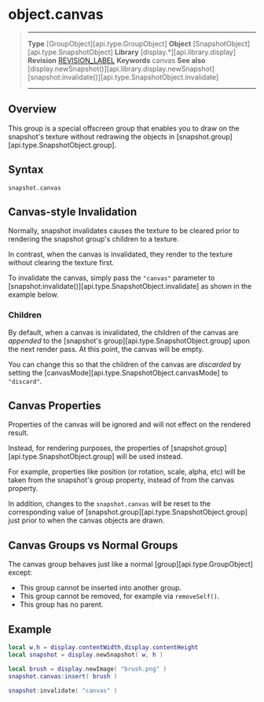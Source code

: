 # object.canvas

> --------------------- ------------------------------------------------------------------------------------------
> __Type__              [GroupObject][api.type.GroupObject]
> __Object__            [SnapshotObject][api.type.SnapshotObject]
> __Library__           [display.*][api.library.display]
> __Revision__          [REVISION_LABEL](REVISION_URL)
> __Keywords__          canvas
> __See also__          [display.newSnapshot()][api.library.display.newSnapshot]
>                       [snapshot:invalidate()][api.type.SnapshotObject.invalidate]
> --------------------- ------------------------------------------------------------------------------------------

## Overview

This group is a special offscreen group that enables you to draw on the snapshot's texture without redrawing the objects in [snapshot.group][api.type.SnapshotObject.group].


## Syntax

	snapshot.canvas


## Canvas-style Invalidation

Normally, snapshot invalidates causes the texture to be cleared prior to rendering the snapshot group's children to a texture.

In contrast, when the canvas is invalidated, they render to the texture without clearing the texture first. 

To invalidate the canvas, simply pass the `"canvas"` parameter to [snapshot:invalidate()][api.type.SnapshotObject.invalidate] as shown in the example below.

### Children

By default, when a canvas is invalidated, the children of the canvas are _appended_ to the [snapshot's group][api.type.SnapshotObject.group] upon the next render pass. At this point, the canvas will be empty.

You can change this so that the children of the canvas are _discarded_ by setting the [canvasMode][api.type.SnapshotObject.canvasMode] to `"discard"`.


## Canvas Properties

Properties of the canvas will be ignored and will not effect on the rendered result.

Instead, for rendering purposes, the properties of [snapshot.group][api.type.SnapshotObject.group] will be used instead. 

For example, properties like position (or rotation, scale, alpha, etc) will be taken from the snapshot's group property, instead of from the canvas property.

In addition, changes to the `snapshot.canvas` will be reset to the corresponding value of [snapshot.group][api.type.SnapshotObject.group] just prior to when the canvas objects are drawn.


## Canvas Groups vs Normal Groups

The canvas group behaves just like a normal [group][api.type.GroupObject] except:

* This group cannot be inserted into another group.
* This group cannot be removed, for example via `removeSelf()`.
* This group has no parent.


## Example

``````lua
local w,h = display.contentWidth,display.contentHeight 
local snapshot = display.newSnapshot( w, h )

local brush = display.newImage( "brush.png" )
snapshot.canvas:insert( brush )

snapshot:invalidate( "canvas" )
``````